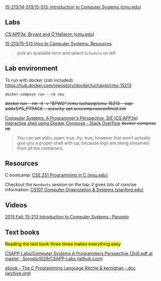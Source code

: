 [15-213/14-513/15-513: Introduction to Computer Systems (cmu.edu)](https://www.cs.cmu.edu/~213/index.html)

## Labs

[CS:APP3e, Bryant and O'Hallaron (cmu.edu)](http://csapp.cs.cmu.edu/3e/labs.html)

[15-213/15-513 Intro to Computer Systems: Resources](https://www.cs.cmu.edu/~213/resources.html)
> pick an available term and select `Schedule` on left


## Lab environment

To run with docker (zsh included): https://hub.docker.com/repository/docker/luchaoqi/cmu-15213

```
docker-compose run --rm cmu
```

<del>docker run --rm -it -v "$PWD":/cmu luchaoqi/cmu-15213 --cap-add=SYS_PTRACE --security-opt seccomp=unconfined zsh<del>

[Computer Systems: A Programmer's Perspective, 3/E (CS:APP3e)](https://csapp.cs.cmu.edu/3e/students.html)
[Interactive shell using Docker Compose - Stack Overflow](https://stackoverflow.com/questions/36249744/interactive-shell-using-docker-compose) <del>docker-compose up<del>

> You can set stdin_open: true, tty: true, however that won't actually give you a proper shell with up, because logs are being streamed from all the containers.

## Resources

C bootcamp:
[CSE 251 Programming in C (msu.edu)](https://www.cse.msu.edu/~cse251/)

Checkout the `Handouts` session on the top; it gives lots of concise information:
[CS107 Computer Organization & Systems (stanford.edu)](https://user-images.githubusercontent.com/46330265/172753677-b4bac483-43b1-4aab-832e-22039cb072f1.png)


## Videos

[2015 Fall: 15-213 Introduction to Computer Systems : Panopto](https://scs.hosted.panopto.com/Panopto/Pages/Sessions/List.aspx#folderID="b96d90ae-9871-4fae-91e2-b1627b43e25e"&sortColumn=0&sortAscending=true&maxResults=50)

## Text books

<mark> Reading the text book three times makes everything easy </mark>

[CSAPP-Labs/Computer Systems A Programmers Perspective (3rd).pdf at master · Sorosliu1029/CSAPP-Labs (github.com)](https://github.com/Sorosliu1029/CSAPP-Labs/blob/master/Computer%20Systems%20A%20Programmers%20Perspective%20(3rd).pdf)

[ebook - The C Programming Language Ritchie & kernighan -.doc (archive.org)](https://ia802802.us.archive.org/15/items/The_C_Programming_Language/The_C_Programming_Language.pdf)
